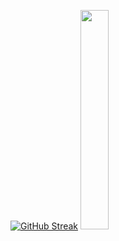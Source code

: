 [![GitHub Streak](http://github-readme-streak-stats.herokuapp.com?user=EdwardKuchumov&theme=dark&hide_border=true&locale=ru)](https://git.io/streak-stats) <img src="https://media.giphy.com/media/t2PKZeyIhsMCHqvAt4/giphy.gif" width="30%"/>
<!-- <div id="header" align="center">
  <img src="https://media.giphy.com/media/t2PKZeyIhsMCHqvAt4/giphy.gif" width="30%"/>
</div> -->

